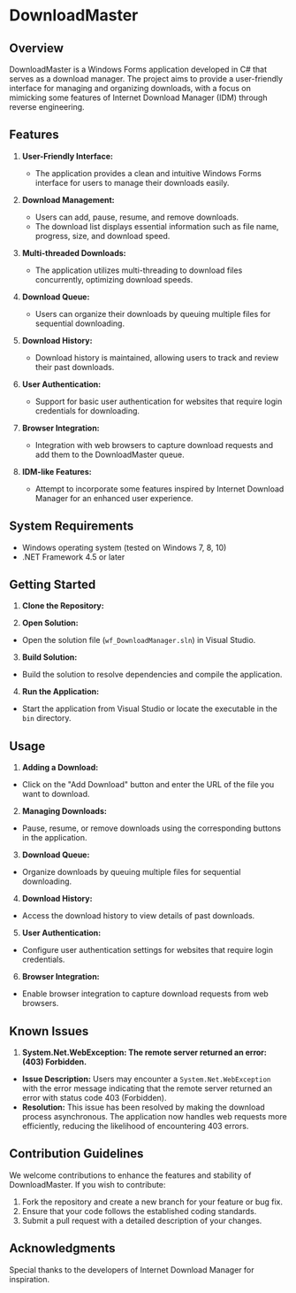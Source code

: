 # DownloadMaster

## Overview

DownloadMaster is a Windows Forms application developed in C# that serves as a download manager. The project aims to provide a user-friendly interface for managing and organizing downloads, with a focus on mimicking some features of Internet Download Manager (IDM) through reverse engineering.

## Features

1. **User-Friendly Interface:**
   - The application provides a clean and intuitive Windows Forms interface for users to manage their downloads easily.

2. **Download Management:**
   - Users can add, pause, resume, and remove downloads.
   - The download list displays essential information such as file name, progress, size, and download speed.

3. **Multi-threaded Downloads:**
   - The application utilizes multi-threading to download files concurrently, optimizing download speeds.

4. **Download Queue:**
   - Users can organize their downloads by queuing multiple files for sequential downloading.

5. **Download History:**
   - Download history is maintained, allowing users to track and review their past downloads.

6. **User Authentication:**
   - Support for basic user authentication for websites that require login credentials for downloading.

7. **Browser Integration:**
   - Integration with web browsers to capture download requests and add them to the DownloadMaster queue.

8. **IDM-like Features:**
   - Attempt to incorporate some features inspired by Internet Download Manager for an enhanced user experience.

## System Requirements

- Windows operating system (tested on Windows 7, 8, 10)
- .NET Framework 4.5 or later

## Getting Started

1. **Clone the Repository:**

2. **Open Solution:**
- Open the solution file (`wf_DownloadManager.sln`) in Visual Studio.

3. **Build Solution:**
- Build the solution to resolve dependencies and compile the application.

4. **Run the Application:**
- Start the application from Visual Studio or locate the executable in the `bin` directory.

## Usage

1. **Adding a Download:**
- Click on the "Add Download" button and enter the URL of the file you want to download.

2. **Managing Downloads:**
- Pause, resume, or remove downloads using the corresponding buttons in the application.

3. **Download Queue:**
- Organize downloads by queuing multiple files for sequential downloading.

4. **Download History:**
- Access the download history to view details of past downloads.

5. **User Authentication:**
- Configure user authentication settings for websites that require login credentials.

6. **Browser Integration:**
- Enable browser integration to capture download requests from web browsers.

## Known Issues

1. **System.Net.WebException: The remote server returned an error: (403) Forbidden.**
- **Issue Description:** Users may encounter a `System.Net.WebException` with the error message indicating that the remote server returned an error with status code 403 (Forbidden).
- **Resolution:** This issue has been resolved by making the download process asynchronous. The application now handles web requests more efficiently, reducing the likelihood of encountering 403 errors.
  
## Contribution Guidelines

We welcome contributions to enhance the features and stability of DownloadMaster. If you wish to contribute:

1. Fork the repository and create a new branch for your feature or bug fix.
2. Ensure that your code follows the established coding standards.
3. Submit a pull request with a detailed description of your changes.

## Acknowledgments

Special thanks to the developers of Internet Download Manager for inspiration.
